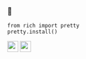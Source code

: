 ###  👋
```python3
from rich import pretty
pretty.install()
```
<p><a href="https://twitter.com/sumiboob"><img src="https://img.shields.io/badge/twitter-%231DA1F2.svg?&style=for-the-badge&logo=twitter&logoColor=white" height=25></a> <a href="https://www.linkedin.com/in/sweeney-ngo-599971187/"><img src="https://img.shields.io/badge/linkedin-%230077B5.svg?&style=for-the-badge&logo=linkedin&logoColor=white" height=25></a>
